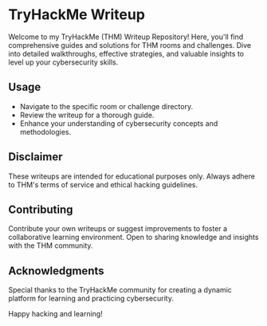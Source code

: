 # TryHackMe Writeup
Welcome to my TryHackMe (THM) Writeup Repository! Here, you'll find comprehensive guides and solutions for THM rooms and challenges. Dive into detailed walkthroughs, effective strategies, and valuable insights to level up your cybersecurity skills.


## Usage
* Navigate to the specific room or challenge directory.
* Review the writeup for a thorough guide.
* Enhance your understanding of cybersecurity concepts and methodologies.
  
## Disclaimer
These writeups are intended for educational purposes only. Always adhere to THM's terms of service and ethical hacking guidelines.

## Contributing
Contribute your own writeups or suggest improvements to foster a collaborative learning environment. Open to sharing knowledge and insights with the THM community.

## Acknowledgments
Special thanks to the TryHackMe community for creating a dynamic platform for learning and practicing cybersecurity.

Happy hacking and learning!
